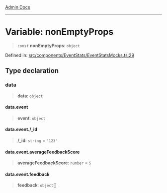 [Admin Docs](/)

***

# Variable: nonEmptyProps

> `const` **nonEmptyProps**: `object`

Defined in: [src/components/EventStats/EventStatsMocks.ts:29](https://github.com/PalisadoesFoundation/talawa-admin/blob/main/src/components/EventStats/EventStatsMocks.ts#L29)

## Type declaration

### data

> **data**: `object`

#### data.event

> **event**: `object`

#### data.event./_id

> **/_id**: `string` = `'123'`

#### data.event.averageFeedbackScore

> **averageFeedbackScore**: `number` = `5`

#### data.event.feedback

> **feedback**: `object`[]
